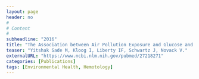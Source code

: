 ```yaml
---
layout: page
header: no
#
# Content
#
subheadline: "2016"
title: "The Association between Air Pollution Exposure and Glucose and Lipids Levels."
teaser: "Yitshak Sade M, Kloog I, Liberty IF, Schwartz J, Novack V."
externalURL: "https://www.ncbi.nlm.nih.gov/pubmed/27218271"
categories: [Publications]
tags: [Environmental Health, Hemotology]
---
```

